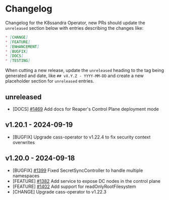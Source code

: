 # Changelog

Changelog for the K8ssandra Operator, new PRs should update the `unreleased` section below with entries describing the changes like:

```markdown
* [CHANGE]
* [FEATURE]
* [ENHANCEMENT]
* [BUGFIX]
* [DOCS]
* [TESTING]
```

When cutting a new release, update the `unreleased` heading to the tag being generated and date, like `## vX.Y.Z - YYYY-MM-DD` and create a new placeholder section for  `unreleased` entries.

## unreleased

* [DOCS] [#1469](https://github.com/riptano/mission-control/issues/1469) Add docs for Reaper's Control Plane deployment mode

## v1.20.1 - 2024-09-19

* [BUGFIX] Upgrade cass-operator to v1.22.4 to fix security context overwrites

## v1.20.0 - 2024-09-18

* [BUGFIX] [#1399](https://github.com/k8ssandra/k8ssandra-operator/issues/1399) Fixed SecretSyncController to handle multiple namespaces
* [FEATURE] [#1382](https://github.com/k8ssandra/k8ssandra-operator/issues/1382) Add service to expose DC nodes in the control plane
* [FEATURE] [#1402](https://github.com/k8ssandra/k8ssandra-operator/issues/1402) Add support for readOnlyRootFilesystem
* [CHANGE] Upgrade cass-operator to v1.22.3
